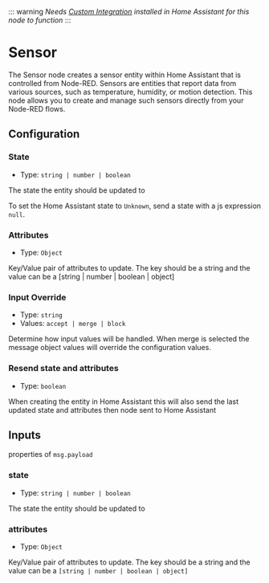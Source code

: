 ::: warning
_Needs [Custom Integration](https://github.com/zachowj/hass-node-red) installed
in Home Assistant for this node to function_
:::

# Sensor

The Sensor node creates a sensor entity within Home Assistant that is controlled from Node-RED. Sensors are entities that report data from various sources, such as temperature, humidity, or motion detection. This node allows you to create and manage such sensors directly from your Node-RED flows.

## Configuration

### State <Badge text="required"/>

- Type: `string | number | boolean`

The state the entity should be updated to

To set the Home Assistant state to `Unknown`, send a state with a js expression `null`.

### Attributes

- Type: `Object`

Key/Value pair of attributes to update. The key should be a string and the value can be a [string | number | boolean | object]

### Input Override

- Type: `string`
- Values: `accept | merge | block`

Determine how input values will be handled. When merge is selected the message object values will override the configuration values.

### Resend state and attributes

- Type: `boolean`

When creating the entity in Home Assistant this will also send the last updated state and attributes then node sent to Home Assistant

## Inputs

properties of `msg.payload`

### state

- Type: `string | number | boolean`

The state the entity should be updated to

### attributes

- Type: `Object`

Key/Value pair of attributes to update. The key should be a string and the value can be a `[string | number | boolean | object]`
